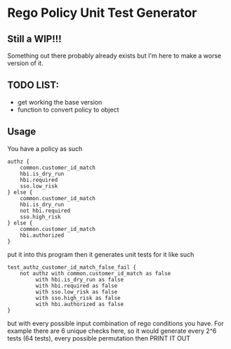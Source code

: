 # Rego Policy Unit Test Generator

## Still a WIP!!!

Something out there probably already exists but I'm here to make a worse version of it.

## TODO LIST:
- get working the base version
- function to convert policy to object


## Usage
You have a policy as such
```
authz {
	common.customer_id_match
	hbi.is_dry_run
	hbi.required
	sso.low_risk
} else {
	common.customer_id_match
	hbi.is_dry_run
	not hbi.required
	sso.high_risk
} else {
	common.customer_id_match
	hbi.authorized
}
```

put it into this program
then it generates unit tests for it like such

```
test_authz_customer_id_match_false_fail {
	not authz with common.customer_id_match as false
		 with hbi.is_dry_run as false
		 with hbi.required as false
		 with sso.low_risk as false
		 with sso.high_risk as false
		 with hbi.authorized as false
}
```

but with every possible input combination of rego conditions you have. For example
there are 6 unique checks here, so it would generate every 2^6 tests (64 tests), every possible permutation
then PRINT IT OUT